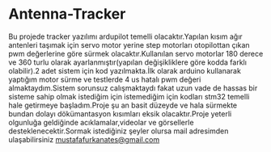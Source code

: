 # Antenna-Tracker

Bu projede tracker yazılımı ardupilot temelli olacaktır.Yapılan kısım ağır antenleri taşımak için servo motor yerine step motorları  otopilottan çıkan pwm değerlerine göre sürmek olacaktır.Kullanılan servo motorlar 180 derece ve 360 turlu olarak ayarlanmıştır(yapılan değişikliklere göre kodda farklı olabilir).2 adet sistem için kod yazılmakta.İlk olarak arduino kullanarak yaptığım motor sürme ve testlerde 4 us hatalı pwm değeri almaktaydım.Sistem sorunsuz calışmaktaydı fakat  uzun vade de hassas bir sisteme sahip olmak istediğim için istemediğim için kodları stm32 temelli hale getirmeye başladım.Proje şu an basit düzeyde ve hala sürmekte bundan dolayı dökümantasyon kısımları eksik olacaktır.Proje yeterli olgunluğa geldiğinde acıklamalar,videolar ve görsellerle desteklenecektir.Sormak istediğiniz şeyler olursa mail adresimden ulaşabilirsiniz mustafafurkanates@gmail.com
